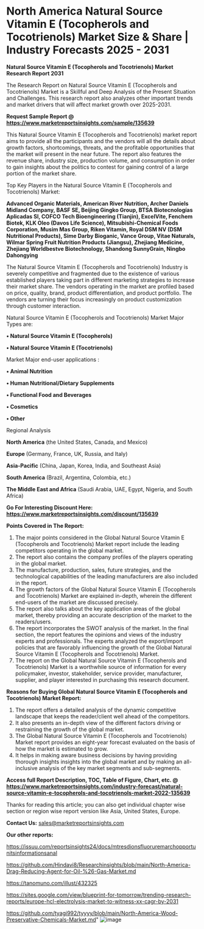 # North America Natural Source Vitamin E (Tocopherols and Tocotrienols) Market Size & Share | Industry Forecasts 2025 - 2031

<strong>Natural Source Vitamin E (Tocopherols and Tocotrienols) Market Research Report 2031</strong>

The Research Report on Natural Source Vitamin E (Tocopherols and Tocotrienols) Market is a Skillful and Deep Analysis of the Present Situation and Challenges. This research report also analyzes other important trends and market drivers that will affect market growth over 2025-2031.

<strong>Request Sample Report @ <a href=https://www.marketreportsinsights.com/sample/135639>https://www.marketreportsinsights.com/sample/135639</a></strong>

This Natural Source Vitamin E (Tocopherols and Tocotrienols) market report aims to provide all the participants and the vendors will all the details about growth factors, shortcomings, threats, and the profitable opportunities that the market will present in the near future. The report also features the revenue share, industry size, production volume, and consumption in order to gain insights about the politics to contest for gaining control of a large portion of the market share.

Top Key Players in the Natural Source Vitamin E (Tocopherols and Tocotrienols) Market:

<strong>Advanced Organic Materials, American River Nutrition, Archer Daniels Midland Company, BASF SE, Beijing Gingko Group, BTSA Biotecnologías Aplicadas Sl, COFCO Tech Bioengineering (Tianjin), ExcelVite, Fenchem Biotek, KLK Oleo (Davos Life Science), Mitsubishi-Chemical Foods Corporation, Musim Mas Group, Riken Vitamin, Royal DSM NV (DSM Nutritional Products), Sime Darby Bioganic, Vance Group, Vitae Naturals, Wilmar Spring Fruit Nutrition Products (Jiangsu), Zhejiang Medicine, Zhejiang Worldbestve Biotechnology, Shandong SunnyGrain, Ningbo Dahongying</strong>

The Natural Source Vitamin E (Tocopherols and Tocotrienols) Industry is severely competitive and fragmented due to the existence of various established players taking part in different marketing strategies to increase their market share. The vendors operating in the market are profiled based on price, quality, brand, product differentiation, and product portfolio. The vendors are turning their focus increasingly on product customization through customer interaction.

Natural Source Vitamin E (Tocopherols and Tocotrienols) Market Major Types are:

<strong>• Natural Source Vitamin E (Tocopherols)

• Natural Source Vitamin E (Tocotrienols)</strong>

Market Major end-user applications :

<strong>• Animal Nutrition

• Human Nutritional/Dietary Supplements

• Functional Food and Beverages

• Cosmetics

• Other</strong>

Regional Analysis

</u><strong><b>North America</b></strong> (the United States, Canada, and Mexico)

<strong><b>Europe </b></strong>(Germany, France, UK, Russia, and Italy)

<strong><b>Asia-Pacific</b></strong> (China, Japan, Korea, India, and Southeast Asia)

<strong><b>South America</b></strong> (Brazil, Argentina, Colombia, etc.)

<strong><b>The Middle East and Africa</b></strong> (Saudi Arabia, UAE, Egypt, Nigeria, and South Africa)

<strong>Go For Interesting Discount Here: <a href=https://www.marketreportsinsights.com/discount/135639>https://www.marketreportsinsights.com/discount/135639</a></strong>

<strong>Points Covered in The Report:</strong>
<ol>
  <li>The major points considered in the Global Natural Source Vitamin E (Tocopherols and Tocotrienols) Market report include the leading competitors operating in the global market.</li>
  <li>The report also contains the company profiles of the players operating in the global market.</li>
  <li>The manufacture, production, sales, future strategies, and the technological capabilities of the leading manufacturers are also included in the report.</li>
  <li>The growth factors of the Global Natural Source Vitamin E (Tocopherols and Tocotrienols) Market are explained in-depth, wherein the different end-users of the market are discussed precisely.</li>
  <li>The report also talks about the key application areas of the global market, thereby providing an accurate description of the market to the readers/users.</li>
  <li>The report incorporates the SWOT analysis of the market. In the final section, the report features the opinions and views of the industry experts and professionals. The experts analyzed the export/import policies that are favorably influencing the growth of the Global Natural Source Vitamin E (Tocopherols and Tocotrienols) Market.</li>
  <li>The report on the Global Natural Source Vitamin E (Tocopherols and Tocotrienols) Market is a worthwhile source of information for every policymaker, investor, stakeholder, service provider, manufacturer, supplier, and player interested in purchasing this research document.</li>
</ol>
<strong>Reasons for Buying Global Natural Source Vitamin E (Tocopherols and Tocotrienols) Market Report:</strong>

<ol>
  <li>The report offers a detailed analysis of the dynamic competitive landscape that keeps the reader/client well ahead of the competitors.</li>
  <li>It also presents an in-depth view of the different factors driving or restraining the growth of the global market.</li>
  <li>The Global Natural Source Vitamin E (Tocopherols and Tocotrienols) Market report provides an eight-year forecast evaluated on the basis of how the market is estimated to grow.</li>
  <li>It helps in making aware business decisions by having providing thorough insights insights into the global market and by making an all-inclusive analysis of the key market segments and sub-segments.</li>
</ol>
<strong>Access full Report Description, TOC, Table of Figure, Chart, etc. @ <a href=https://www.marketreportsinsights.com/industry-forecast/natural-source-vitamin-e-tocopherols-and-tocotrienols-market-2022-135639>https://www.marketreportsinsights.com/industry-forecast/natural-source-vitamin-e-tocopherols-and-tocotrienols-market-2022-135639</a></strong>


Thanks for reading this article; you can also get individual chapter wise section or region wise report version like Asia, United States, Europe.

<strong>Contact Us:</strong>
sales@marketreportsinsights.com

<strong>Our other reports:</strong>

<a href=https://issuu.com/reportsinsights24/docs/mtresdionsfluoruremarchopportunitsinformationsanal>https://issuu.com/reportsinsights24/docs/mtresdionsfluoruremarchopportunitsinformationsanal</a>

<a href=https://github.com/Hindavi8/Researchinsights/blob/main/North-America-Drag-Reducing-Agent-for-Oil-%26-Gas-Market.md>https://github.com/Hindavi8/Researchinsights/blob/main/North-America-Drag-Reducing-Agent-for-Oil-%26-Gas-Market.md</a>

<a href=https://tanomuno.com/illust/432325>https://tanomuno.com/illust/432325</a>

<a href=https://sites.google.com/view/blueprint-for-tomorrow/trending-research-reports/europe-hcl-electrolysis-market-to-witness-xx-cagr-by-2031>https://sites.google.com/view/blueprint-for-tomorrow/trending-research-reports/europe-hcl-electrolysis-market-to-witness-xx-cagr-by-2031</a>

<a href=https://github.com/tyagi992/tyyyy/blob/main/North-America-Wood-Preservative-Chemicals-Market.md>https://github.com/tyagi992/tyyyy/blob/main/North-America-Wood-Preservative-Chemicals-Market.md</a>"
![image](https://github.com/user-attachments/assets/5074ab4b-fdb1-42fd-8033-b6dda2c63e7c)
